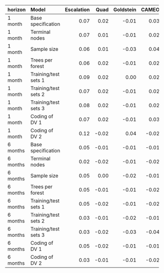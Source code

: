 |horizon  |Model                | Escalation|  Quad| Goldstein| CAMEO| Average|
|:--------|:--------------------|----------:|-----:|---------:|-----:|-------:|
|1 month  |Base specification   |       0.07|  0.02|     -0.01|  0.03|    0.00|
|1 month  |Terminal nodes       |       0.07|  0.01|     -0.01|  0.02|    0.00|
|1 month  |Sample size          |       0.06|  0.01|     -0.03|  0.04|    0.00|
|1 month  |Trees per forest     |       0.06|  0.02|     -0.01|  0.02|    0.00|
|1 month  |Training/test sets 1 |       0.09|  0.02|      0.00|  0.02|    0.00|
|1 month  |Training/test sets 2 |       0.07|  0.02|     -0.01|  0.02|    0.00|
|1 month  |Training/test sets 3 |       0.08|  0.02|     -0.01|  0.02|    0.01|
|1 month  |Coding of DV 1       |       0.07|  0.02|     -0.01|  0.03|    0.00|
|1 month  |Coding of DV 2       |       0.12| -0.02|      0.04| -0.02|    0.01|
|6 months |Base specification   |       0.05| -0.01|     -0.01| -0.01|   -0.02|
|6 months |Terminal nodes       |       0.02| -0.02|     -0.01| -0.02|   -0.02|
|6 months |Sample size          |       0.05|  0.00|     -0.02| -0.01|   -0.03|
|6 months |Trees per forest     |       0.05| -0.01|     -0.01| -0.02|   -0.02|
|6 months |Training/test sets 1 |       0.05| -0.02|     -0.01| -0.02|   -0.02|
|6 months |Training/test sets 2 |       0.03| -0.01|     -0.02| -0.01|   -0.02|
|6 months |Training/test sets 3 |       0.03| -0.02|     -0.03| -0.04|   -0.02|
|6 months |Coding of DV 1       |       0.05| -0.02|     -0.01| -0.01|   -0.02|
|6 months |Coding of DV 2       |       0.03| -0.01|     -0.01| -0.02|   -0.02|
